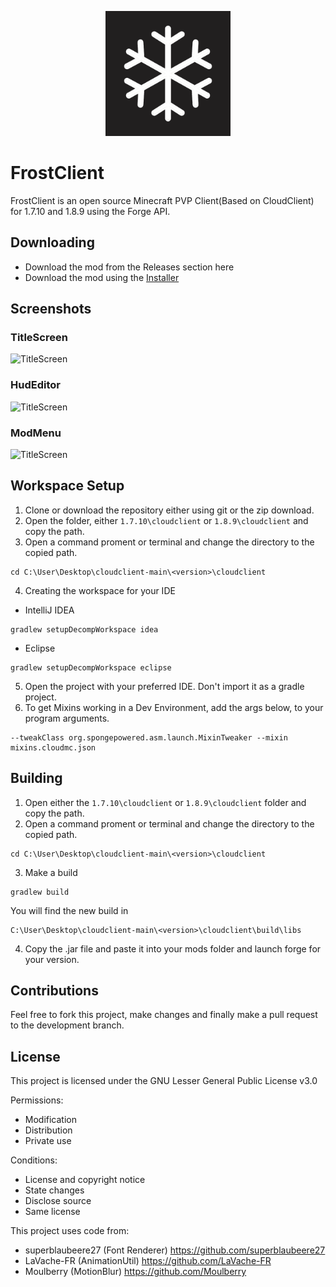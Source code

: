 
<p align="center">
  <img src="/screenshots/FrostLogoV2.png" alt="Logo" width="200" height="200">
</p>


# FrostClient
FrostClient is an open source Minecraft PVP Client(Based on CloudClient) for 1.7.10 and 1.8.9 using the Forge API.

## Downloading
- Download the mod from the Releases section here
- Download the mod using the [Installer](https://github.com/CloudClientDev/cloudinstaller)

## Screenshots
### TitleScreen
![TitleScreen](https://media.discordapp.net/attachments/1117324391869595680/1122617589688979496/image.png?width=1154&height=610)

### HudEditor
![TitleScreen](https://media.discordapp.net/attachments/1117324391869595680/1122617883822936106/image.png?width=1157&height=610)

### ModMenu
![TitleScreen](https://media.discordapp.net/attachments/1117324391869595680/1122618027217780827/image.png?width=1149&height=610)

## Workspace Setup
1. Clone or download the repository either using git or the zip download.
2. Open the folder, either `1.7.10\cloudclient` or `1.8.9\cloudclient` and copy the path.
3. Open a command proment or terminal and change the directory to the copied path.
```
cd C:\User\Desktop\cloudclient-main\<version>\cloudclient
```
4. Creating the workspace for your IDE <br>
- IntelliJ IDEA
```
gradlew setupDecompWorkspace idea
```
- Eclipse
```
gradlew setupDecompWorkspace eclipse
```
5. Open the project with your preferred IDE. Don't import it as a gradle project.
6. To get Mixins working in a Dev Environment, add the args below, to your program arguments.
```
--tweakClass org.spongepowered.asm.launch.MixinTweaker --mixin mixins.cloudmc.json
```

## Building
1. Open either the `1.7.10\cloudclient` or `1.8.9\cloudclient` folder and copy the path.
2. Open a command proment or terminal and change the directory to the copied path.
```
cd C:\User\Desktop\cloudclient-main\<version>\cloudclient
```
3. Make a build
```
gradlew build
```
You will find the new build in
```
C:\User\Desktop\cloudclient-main\<version>\cloudclient\build\libs
```
4. Copy the .jar file and paste it into your mods folder and launch forge for your version.

## Contributions
Feel free to fork this project, make changes and finally make a pull request to the development branch.

## License
This project is licensed under the GNU Lesser General Public License v3.0

Permissions:
- Modification 
- Distribution 
- Private use

Conditions:
- License and copyright notice
- State changes 
- Disclose source
- Same license 

This project uses code from:
- superblaubeere27 (Font Renderer) https://github.com/superblaubeere27
- LaVache-FR (AnimationUtil) https://github.com/LaVache-FR
- Moulberry (MotionBlur) https://github.com/Moulberry
